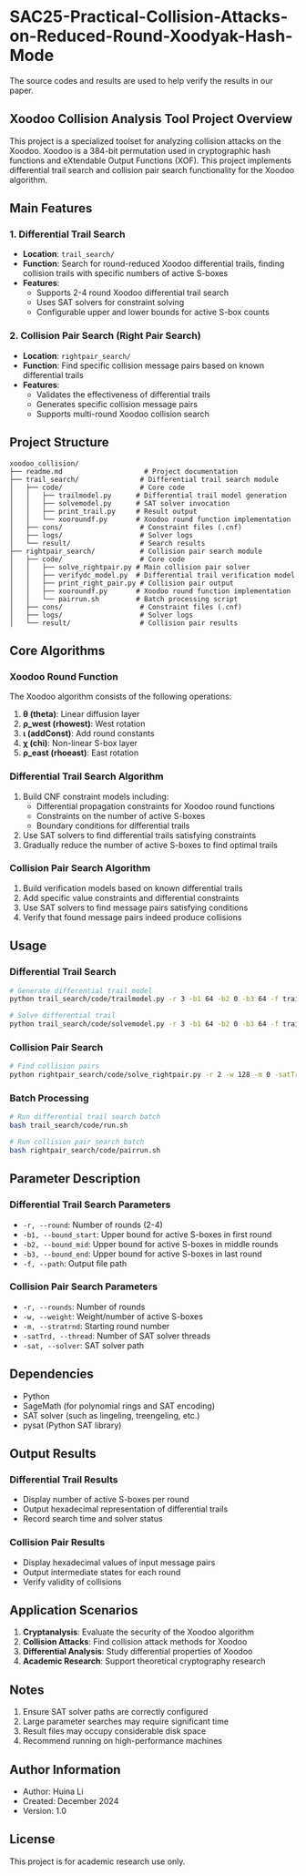 # SAC25-Practical-Collision-Attacks-on-Reduced-Round-Xoodyak-Hash-Mode
The source codes and results are used to help verify the results in our paper.




## Xoodoo Collision Analysis Tool Project Overview

This project is a specialized toolset for analyzing collision attacks on the Xoodoo. Xoodoo is a 384-bit permutation  used in cryptographic hash functions and eXtendable Output Functions (XOF). This project implements differential trail search and collision pair search functionality for the Xoodoo algorithm.

## Main Features

### 1. Differential Trail Search
- **Location**: `trail_search/`
- **Function**: Search for round-reduced Xoodoo differential trails, finding collision trails with specific numbers of active S-boxes
- **Features**:
  - Supports 2-4 round Xoodoo differential trail search
  - Uses SAT solvers for constraint solving
  - Configurable upper and lower bounds for active S-box counts

### 2. Collision Pair Search (Right Pair Search)
- **Location**: `rightpair_search/`
- **Function**: Find specific collision message pairs based on known differential trails
- **Features**:
  - Validates the effectiveness of differential trails
  - Generates specific collision message pairs
  - Supports multi-round Xoodoo collision search

## Project Structure

```
xoodoo_collision/
├── readme.md                    # Project documentation
├── trail_search/               # Differential trail search module
│   ├── code/                   # Core code
│   │   ├── trailmodel.py      # Differential trail model generation
│   │   ├── solvemodel.py      # SAT solver invocation
│   │   ├── print_trail.py     # Result output
│   │   └── xooroundf.py       # Xoodoo round function implementation
│   ├── cons/                   # Constraint files (.cnf)
│   ├── logs/                   # Solver logs
│   └── result/                 # Search results
├── rightpair_search/           # Collision pair search module
│   ├── code/                   # Core code
│   │   ├── solve_rightpair.py # Main collision pair solver
│   │   ├── verifydc_model.py  # Differential trail verification model
│   │   ├── print_right_pair.py # Collision pair output
│   │   ├── xooroundf.py       # Xoodoo round function implementation
│   │   └── pairrun.sh         # Batch processing script
│   ├── cons/                   # Constraint files (.cnf)
│   ├── logs/                   # Solver logs
│   └── result/                 # Collision pair results
```

## Core Algorithms

### Xoodoo Round Function
The Xoodoo algorithm consists of the following operations:
1. **θ (theta)**: Linear diffusion layer
2. **ρ_west (rhowest)**: West rotation
3. **ι (addConst)**: Add round constants
4. **χ (chi)**: Non-linear S-box layer
5. **ρ_east (rhoeast)**: East rotation

### Differential Trail Search Algorithm
1. Build CNF constraint models including:
   - Differential propagation constraints for Xoodoo round functions
   - Constraints on the number of active S-boxes
   - Boundary conditions for differential trails
2. Use SAT solvers to find differential trails satisfying constraints
3. Gradually reduce the number of active S-boxes to find optimal trails

### Collision Pair Search Algorithm
1. Build verification models based on known differential trails
2. Add specific value constraints and differential constraints
3. Use SAT solvers to find message pairs satisfying conditions
4. Verify that found message pairs indeed produce collisions

## Usage

### Differential Trail Search

```bash
# Generate differential trail model
python trail_search/code/trailmodel.py -r 3 -b1 64 -b2 0 -b3 64 -f trail_search/cons/

# Solve differential trail
python trail_search/code/solvemodel.py -r 3 -b1 64 -b2 0 -b3 64 -f trail_search/cons/ -sat /path/to/solver -satTrd 4
```

### Collision Pair Search

```bash
# Find collision pairs
python rightpair_search/code/solve_rightpair.py -r 2 -w 128 -m 0 -satTrd 10 -f rightpair_search/cons/ -sat /path/to/solver
```

### Batch Processing

```bash
# Run differential trail search batch
bash trail_search/code/run.sh

# Run collision pair search batch
bash rightpair_search/code/pairrun.sh
```

## Parameter Description

### Differential Trail Search Parameters
- `-r, --round`: Number of rounds (2-4)
- `-b1, --bound_start`: Upper bound for active S-boxes in first round
- `-b2, --bound_mid`: Upper bound for active S-boxes in middle rounds
- `-b3, --bound_end`: Upper bound for active S-boxes in last round
- `-f, --path`: Output file path

### Collision Pair Search Parameters
- `-r, --rounds`: Number of rounds
- `-w, --weight`: Weight/number of active S-boxes
- `-m, --stratrnd`: Starting round number
- `-satTrd, --thread`: Number of SAT solver threads
- `-sat, --solver`: SAT solver path

## Dependencies

- Python
- SageMath (for polynomial rings and SAT encoding)
- SAT solver (such as lingeling, treengeling, etc.)
- pysat (Python SAT library)

## Output Results

### Differential Trail Results
- Display number of active S-boxes per round
- Output hexadecimal representation of differential trails
- Record search time and solver status

### Collision Pair Results
- Display hexadecimal values of input message pairs
- Output intermediate states for each round
- Verify validity of collisions

## Application Scenarios

1. **Cryptanalysis**: Evaluate the security of the Xoodoo algorithm
2. **Collision Attacks**: Find collision attack methods for Xoodoo
3. **Differential Analysis**: Study differential properties of Xoodoo
4. **Academic Research**: Support theoretical cryptography research

## Notes

1. Ensure SAT solver paths are correctly configured
2. Large parameter searches may require significant time
3. Result files may occupy considerable disk space
4. Recommend running on high-performance machines

## Author Information

- Author: Huina Li
- Created: December 2024
- Version: 1.0

## License

This project is for academic research use only.
```



